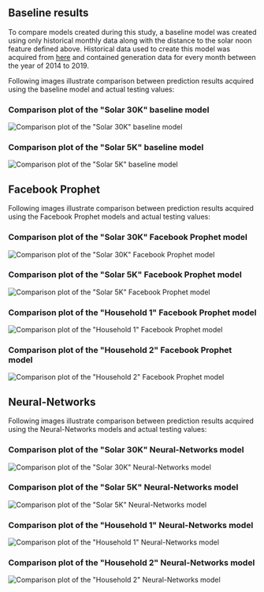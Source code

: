 [baseline_solar_30k]: https://github.com/juliusga/Effective-Solar/blob/main/Model-Results/Plots/model_baseline_solar_30k.png
[baseline_solar_5k]:  https://github.com/juliusga/Effective-Solar/blob/main/Model-Results/Plots/model_baseline_solar_5k.png

[prophet_solar_30k]:   https://github.com/juliusga/Effective-Solar/blob/main/Model-Results/Plots/model_prophet_solar_30k.png
[prophet_solar_5k]:    https://github.com/juliusga/Effective-Solar/blob/main/Model-Results/Plots/model_prophet_solar_5k.png
[prophet_household_1]: https://github.com/juliusga/Effective-Solar/blob/main/Model-Results/Plots/model_prophet_1.png
[prophet_household_2]: https://github.com/juliusga/Effective-Solar/blob/main/Model-Results/Plots/model_prophet_5.png

[nn_solar_30k]:   https://github.com/juliusga/Effective-Solar/blob/main/Model-Results/Plots/model_125_200.png
[nn_solar_5k]:    https://github.com/juliusga/Effective-Solar/blob/main/Model-Results/Plots/model_234_400.png
[nn_household_1]: https://github.com/juliusga/Effective-Solar/blob/main/Model-Results/Plots/model_553_100.png
[nn_household_2]: https://github.com/juliusga/Effective-Solar/blob/main/Model-Results/Plots/model_686_100.png


## Baseline results
To compare models created during this study, a baseline model was created using only historical monthly data along with the distance to the solar noon feature defined above. Historical data used to create this model was acquired from [here](https://www.saulesgraza.lt/saules-elektrines-generacija) and contained generation data for every month between the year of 2014 to 2019. 

Following images illustrate comparison between prediction results acquired using the baseline model and actual testing values:

### Comparison plot of the "Solar 30K" baseline model
![Comparison plot of the "Solar 30K" baseline model][baseline_solar_30k]

### Comparison plot of the "Solar 5K" baseline model
![Comparison plot of the "Solar 5K" baseline model][baseline_solar_5k]


## Facebook Prophet
Following images illustrate comparison between prediction results acquired using the Facebook Prophet models and actual testing values:

### Comparison plot of the "Solar 30K" Facebook Prophet model
![Comparison plot of the "Solar 30K" Facebook Prophet model][prophet_solar_30k]

### Comparison plot of the "Solar 5K" Facebook Prophet model
![Comparison plot of the "Solar 5K" Facebook Prophet model][prophet_solar_5k]

### Comparison plot of the "Household 1" Facebook Prophet model
![Comparison plot of the "Household 1" Facebook Prophet model][prophet_household_1]

### Comparison plot of the "Household 2" Facebook Prophet model
![Comparison plot of the "Household 2" Facebook Prophet model][prophet_household_2]

## Neural-Networks
Following images illustrate comparison between prediction results acquired using the Neural-Networks models and actual testing values:

### Comparison plot of the "Solar 30K" Neural-Networks model
![Comparison plot of the "Solar 30K" Neural-Networks model][nn_solar_30k]

### Comparison plot of the "Solar 5K" Neural-Networks model
![Comparison plot of the "Solar 5K" Neural-Networks model][nn_solar_5k]

### Comparison plot of the "Household 1" Neural-Networks model
![Comparison plot of the "Household 1" Neural-Networks model][nn_household_1]

### Comparison plot of the "Household 2" Neural-Networks model
![Comparison plot of the "Household 2" Neural-Networks model][nn_household_2]


